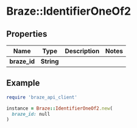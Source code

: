 # Braze::IdentifierOneOf2

## Properties

| Name | Type | Description | Notes |
| ---- | ---- | ----------- | ----- |
| **braze_id** | **String** |  |  |

## Example

```ruby
require 'braze_api_client'

instance = Braze::IdentifierOneOf2.new(
  braze_id: null
)
```

